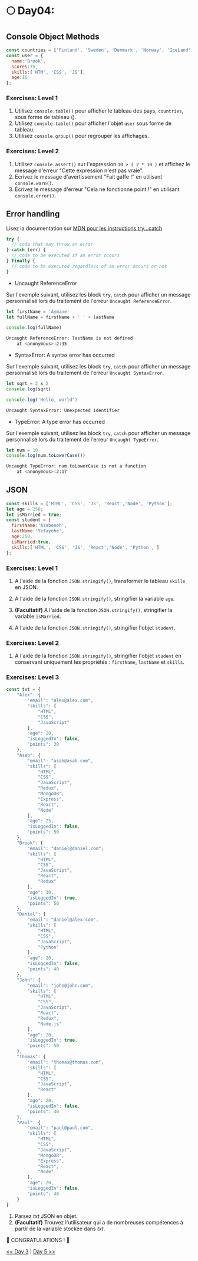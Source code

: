 # 🌕 Day04:

## Console Object Methods

```js
const countries = ['Finland', 'Sweden', 'Denmark', 'Norway', 'IceLand']
const user = {
  name:'Brook',
  scores:75,
  skills:['HTM', 'CSS', 'JS'],
  age:16
};
```

### Exercises: Level 1

1. Utilisez `console.table()` pour afficher le tableau des pays, `countries`, sous forme de tableau ().
2. Utilisez `console.table()` pour afficher l'objet `user` sous forme de tableau.
3. Utilisez `console.group()` pour regrouper les affichages.

### Exercises: Level 2

1. Utilisez `console.assert()` sur l'expression `10 > ( 2 * 10 )` et affichez le message d'erreur "Cette expression n'est pas vraie".
2. Ecrivez le message d'avertissement "Fait gaffe !" en utilisant `console.warn()`.
3. Écrivez le message d'erreur "Cela ne fonctionne point !" en utilisant `console.error()`.

## Error handling

Lisez la documentation sur [MDN pour les instructions try...catch](https://developer.mozilla.org/fr/docs/Web/JavaScript/Reference/Instructions/try...catch)

```js
try {
  // code that may throw an error
} catch (err) {
  // code to be executed if an error occurs
} finally {
  // code to be executed regardless of an error occurs or not
}
```

- Uncaught ReferenceError

Sur l'exemple suivant, utilisez les block `try`, `catch` pour afficher un message personnalisé lors du traitement de l'erreur `Uncaught ReferenceError`.

```js
let firstName = 'Aymane'
let fullName = firstName + ' ' + lastName

console.log(fullName)
```

```sh
Uncaught ReferenceError: lastName is not defined
    at <anonymous>:2:35
```

- SyntaxError: A syntax error has occurred

Sur l'exemple suivant, utilisez les block `try`, `catch` pour afficher un message personnalisé lors du traitement de l'erreur `Uncaught SyntaxError`.

```js
let sqrt = 2 x 2
console.log(sqrt)

console.log('Hello, world")
```

```sh
Uncaught SyntaxError: Unexpected identifier
```

- TypeError: A type error has occurred

Sur l'exemple suivant, utilisez les block `try`, `catch` pour afficher un message personnalisé lors du traitement de l'erreur `Uncaught TypeError`.

```js
let num = 10
console.log(num.toLowerCase())
```

```sh
Uncaught TypeError: num.toLowerCase is not a function
    at <anonymous>:2:17
```

<!-- ## Classes

### Exercises: Level 1

1. Créez une classe Animal. La classe aura les propriétés le nom (name), l'âge (age), la couleur (color), des jambes (legs) et créez différentes méthodes
2. Créez une classe enfant Dog et Cat à partir de la classe Animal. 

### Exercises: Level 2

1. [Override] la méthode que vous créez dans la classe Animal. -->

## JSON

```js
const skills = ['HTML', 'CSS', 'JS', 'React','Node', 'Python'];
let age = 250;
let isMarried = true;
const student = {
  firstName:'Asabeneh',
  lastName:'Yetayehe',
  age:250,
  isMarried:true,
  skills:['HTML', 'CSS', 'JS', 'React','Node', 'Python', ]
};
```

### Exercises: Level 1

1. A l'aide de la fonction `JSON.stringify()`, transformer le tableau `skills` en JSON.

2. A l'aide de la fonction `JSON.stringify()`, stringifier la variable `age`.

3. **(Facultatif)** A l'aide de la fonction `JSON.stringify()`, stringifier la variable `isMarried`.
   
4. A l'aide de la fonction `JSON.stringify()`, stringifier l'objet `student`.

### Exercises: Level 2

1.  A l'aide de la fonction `JSON.stringify()`, stringifier l'objet `student` en conservant uniquement les propriétés : `firstName`, `lastName` et `skills`.

### Exercises: Level 3

```js
const txt = {
    "Alex": {
        "email": "alex@alex.com",
        "skills": [
            "HTML",
            "CSS",
            "JavaScript"
        ],
        "age": 20,
        "isLoggedIn": false,
        "points": 30
    },
    "Asab": {
        "email": "asab@asab.com",
        "skills": [
            "HTML",
            "CSS",
            "JavaScript",
            "Redux",
            "MongoDB",
            "Express",
            "React",
            "Node"
        ],
        "age": 25,
        "isLoggedIn": false,
        "points": 50
    },
    "Brook": {
        "email": "daniel@daniel.com",
        "skills": [
            "HTML",
            "CSS",
            "JavaScript",
            "React",
            "Redux"
        ],
        "age": 30,
        "isLoggedIn": true,
        "points": 50
    },
    "Daniel": {
        "email": "daniel@alex.com",
        "skills": [
            "HTML",
            "CSS",
            "JavaScript",
            "Python"
        ],
        "age": 20,
        "isLoggedIn": false,
        "points": 40
    },
    "John": {
        "email": "john@john.com",
        "skills": [
            "HTML",
            "CSS",
            "JavaScript",
            "React",
            "Redux",
            "Node.js"
        ],
        "age": 20,
        "isLoggedIn": true,
        "points": 50
    },
    "Thomas": {
        "email": "thomas@thomas.com",
        "skills": [
            "HTML",
            "CSS",
            "JavaScript",
            "React"
        ],
        "age": 20,
        "isLoggedIn": false,
        "points": 40
    },
    "Paul": {
        "email": "paul@paul.com",
        "skills": [
            "HTML",
            "CSS",
            "JavaScript",
            "MongoDB",
            "Express",
            "React",
            "Node"
        ],
        "age": 20,
        "isLoggedIn": false,
        "points": 40
    }
}
```

1. Parsez *txt* JSON en objet.
2. **(Facultatif)** Trouvez l'utilisateur qui a de nombreuses compétences à partir de la variable stockée dans *txt*.

🎉 CONGRATULATIONS ! 🎉

[<< Day 3](../day_03/day_03.md) | [Day 5 >>](../day_05/day_05.md)